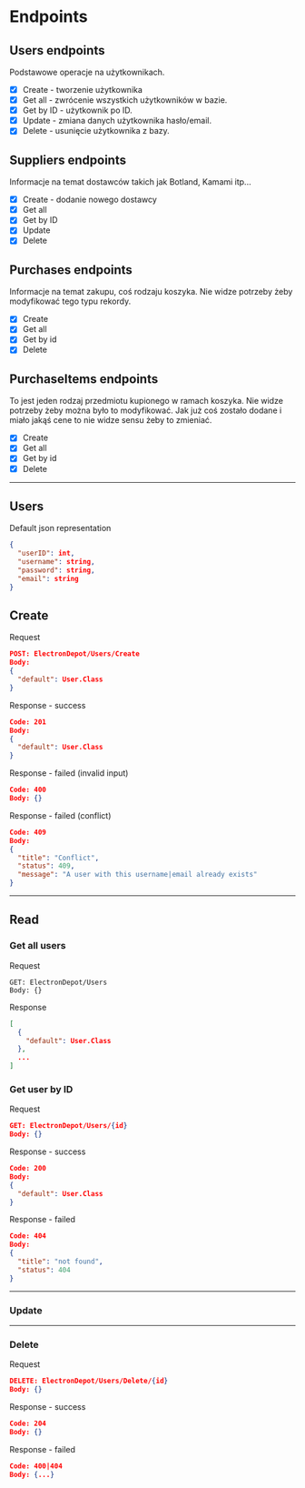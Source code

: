 ﻿# Endpoints
## Users endpoints
Podstawowe operacje na użytkownikach.
- [x] Create - tworzenie użytkownika
- [x] Get all - zwrócenie wszystkich użytkowników w bazie.
- [x] Get by ID - użytkownik po ID.
- [x] Update - zmiana danych użytkownika hasło/email.
- [x] Delete - usunięcie użytkownika z bazy.
## Suppliers endpoints
Informacje na temat dostawców takich jak Botland, Kamami itp...
- [x] Create - dodanie nowego dostawcy
- [x] Get all
- [x] Get by ID
- [x] Update
- [x] Delete
## Purchases endpoints
Informacje na temat zakupu, coś rodzaju koszyka. Nie widze potrzeby żeby modyfikować
tego typu rekordy.
- [x] Create
- [x] Get all
- [x] Get by id
- [x] Delete
## PurchaseItems endpoints
To jest jeden rodzaj przedmiotu kupionego w ramach koszyka.
Nie widze potrzeby żeby można było to modyfikować. Jak już coś zostało dodane
i miało jakąś cene to nie widze sensu żeby to zmieniać.
- [x] Create
- [x] Get all
- [x] Get by id
- [x] Delete

---
## Users
Default json representation
``` json
{
  "userID": int,
  "username": string,
  "password": string,
  "email": string
}
```
## Create
Request
``` json
POST: ElectronDepot/Users/Create
Body:
{
  "default": User.Class
}
```
Response - success
``` json
Code: 201
Body:
{
  "default": User.Class
}
```
Response - failed (invalid input)
```json
Code: 400
Body: {}
```
Response - failed (conflict)
``` json
Code: 409
Body:
{
  "title": "Conflict",
  "status": 409,
  "message": "A user with this username|email already exists"
}
```
---
## Read
### Get all users
Request
```
GET: ElectronDepot/Users
Body: {}
```
Response
``` json
[
  {
    "default": User.Class
  },
  ...
]
```
### Get user by ID
Request
``` json
GET: ElectronDepot/Users/{id}
Body: {}
```
Response - success
``` json
Code: 200
Body: 
{
  "default": User.Class
}
```
Response - failed
``` json
Code: 404
Body:
{
  "title": "not found",
  "status": 404
}
```
---
### Update
---
### Delete
Request
``` json
DELETE: ElectronDepot/Users/Delete/{id}
Body: {}
```
Response - success
``` json
Code: 204
Body: {}
```
Response - failed
``` json
Code: 400|404
Body: {...}
```